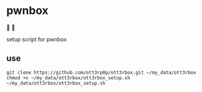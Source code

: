 # pwnbox
🦦 🍭

setup script for pwnbox

## use
```
git clone https://github.com/ott3rp0p/ott3rbox.git ~/my_data/ott3rbox
chmod +x ~/my_data/ott3rbox/ott3rbox_setup.sh
~/my_data/ott3rbox/ott3rbox_setup.sh
```
